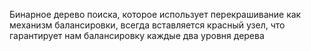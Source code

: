 Бинарное дерево поиска, которое использует перекрашивание как механизм балансировки, всегда вставляется красный узел, что гарантирует нам балансировку каждые два уровня дерева